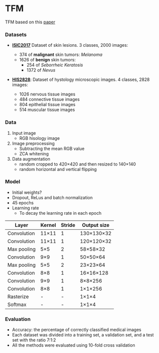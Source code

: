 # TFM

TFM based on this [paper](https://www.hindawi.com/journals/cin/2018/2061516/)

### Datasets

- [**ISIC2017**](https://challenge.kitware.com/#phase/5840f53ccad3a51cc66c8dab) Dataset of skin lesions. 3 classes, 2000 images:
  - 374 of **malignant** skin tumors: *Melanoma*
  - 1626 of **benign** skin tumors:
    - 254 of *Seborrheic Keratosis*
    - 1372 of *Nevus*

- [**HIS2828**](http://online.unillanos.edu.co:8084/histologyDS/): Dataset of hystology microscopic images. 4 classes, 2828 images:
  - 1026 nervous tissue images
  - 484 connective tissue images
  - 804 epithelial tissue images
  - 514 muscular tissue images


### Data

1. Input image
   - RGB hisology image
2. Image preprocessing
   - Subtracting the mean RGB value
   - ZCA whitening
3. Data augmentation
   - random cropped to 420×420 and then resized to 140×140
   - random horizontal and vertical flipping


### Model

- Initial weights?
- Dropout, ReLus and batch normalization
- 45 epochs
- Learning rate
  -  To decay the learning rate in each epoch

  
Layer       | Kernel | Stride | Output size
------------|--------|--------|------------
Convolution | 11×11  |    1   | 130×130×32
Convolution | 11×11  |    1   | 120×120×32
Max pooling | 5×5    |    2   | 58×58×32
Convolution | 9×9    |    1   | 50×50×64
Max pooling | 5×5    |    2   | 23×23×64
Convolution | 8×8    |    1   | 16×16×128
Convolution | 9×9    |    1   | 8×8×256
Convolution | 8×8    |    1   | 1×1×256
Rasterize   |    -   |    -   | 1×1×4
Softmax     |    -   |    -   | 1×1×4

### Evaluation

- Accuracy: the percentage of correctly classified medical images
- Each dataset was divided into a training set, a validation set, and a test set with the ratio 7:1:2
- All the methods were evaluated using 10-fold cross validation